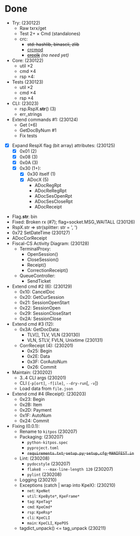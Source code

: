 # Done

- Try: (230122)
  + Raw txrx/get
  + Test 2+ &times; Cmd (standalones)
  + crc:
    - ~~std: hashlib, binascii, zlib~~
    - [crcmod](https://crcmod.sourceforge.net)
    - [~~crcelk~~](https://github.com/zeroSteiner/crcelk/) *(no need yet)*
- Core: (230122)
  + util &times;2
  + cmd &times;4
  + rsp &times;4:
- Tests (230123)
  + util &times;2
  + cmd &times;4
  + rsp &times;4
- CLI: (23023)
  + rsp.RspX.__str__() (3)
  + err_strings
- Extend commands #1: (230124)
  + Get (&times;6)
  + GetDocByNum #1
  + Fix tests
- [x] Expand RespX flag (bit array) attributes: (230125)
  + [x] 0x01 (2)
  + [x] 0x08 (3)
  + [x] 0x0A (3)
  + [x] 0x30 (1+):
    - [x] 0x30 itself (1)
    - [x] ADocX (5)
      - ADocRegRpt
      - ADocReRegRpt
      - ADocSesOpenRpt
      - ADocSesCloseRpt
      - ADocReceipt
- Flag.__str__: bin
- Fixed: Broken rx (#7); flag=socket.MSG_WAITALL (230126)
- RspX.str => str(splitter: str = ', ')
- 0x72 SetDateTime (230127)
- ADocCorReceipt
- Fiscal-CS Activity Diagram: (230128)
  + TerminalProxy:
    - OpenSession()
    - CloseSession()
    - Receipt()
    - CorrectionReceipt()
  + QueueController:
    - SendTicket 
- Extend cmd #2 (6): (230129)
  + 0x10: CancelDoc
  + 0x20: GetCurSession
  + 0x21: SessionOpenStart
  + 0x22: SessionOpen
  + 0x29: SessionCloseStart
  + 0x2A: SessionClose
- Extend cmd #3 (12):
  + 0x3A: GetDocData:
    - TLV[], TLV, VLN (230130)
    - VLN, STLV, FVLN, Unixtime (230131)
  + CorrReceipt (4): (230201)
    - 0x25: Begin
    - 0x2E: Data
    - 0x3F: CorAutoNum
    - 0x26: Commit
- Maintain: (230202)
  + 3..4 CLI args (230201)
  + CLI (`-p[ort]`, `-f[ile]`, `--dry-run`[, `-v`])
  + Load data from `file.json`
- Extend cmd #4 (Receipt): (230203)
  + 0x23: Begin
  + 0x2B: Item
  + 0x2D: Payment
  + 0x1F: AutoNum
  + 0x24: Commit
- Fixing (0.0.1):
  + Rename to `kitpos` (230207)
  + Packaging: (230207)
    - `python-kitpos.spec`
    - `pyproject.toml`
    - ~~`requirements.txt`, `setup.py`, `setup,cfg`, `MANIFEST.in`~~
  + Lint: (230208)
    - `pydocstyle` (230207)
    - `flake8 ---max-line-length 120` (230207)
    - `pylint` (230208)
  + Logging (230210)
  + Exceptions (catch | wrap into KpeX): (230210)
    - `net`: `KpeNet`
    - `util`: `KpeByte*`, `KpeFrame*`
    - `tag`: `KpeTag*`
    - `cmd`: `KpeCmd*`
    - `rsp`: `KpeRsp*`
    - `cli`: `KpeCLI`
    - `main`: `KpeCLI`, `KpePOS`
  + tagdict_unpack() <= tag_unpack (230211)
